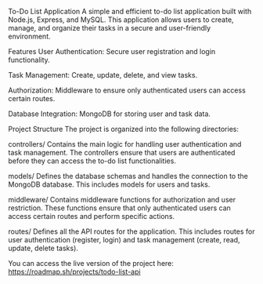 To-Do List Application
A simple and efficient to-do list application built with Node.js, Express, and MySQL. This application allows users to create, manage, and organize their tasks in a secure and user-friendly environment.

Features
User Authentication: Secure user registration and login functionality.

Task Management: Create, update, delete, and view tasks.

Authorization: Middleware to ensure only authenticated users can access certain routes.

Database Integration: MongoDB for storing user and task data.

Project Structure
The project is organized into the following directories:

controllers/
Contains the main logic for handling user authentication and task management. The controllers ensure that users are authenticated before they can access the to-do list functionalities.

models/
Defines the database schemas and handles the connection to the MongoDB database. This includes models for users and tasks.

middleware/
Contains middleware functions for authorization and user restriction. These functions ensure that only authenticated users can access certain routes and perform specific actions.

routes/
Defines all the API routes for the application. This includes routes for user authentication (register, login) and task management (create, read, update, delete tasks).

You can access the live version of the project here: https://roadmap.sh/projects/todo-list-api
